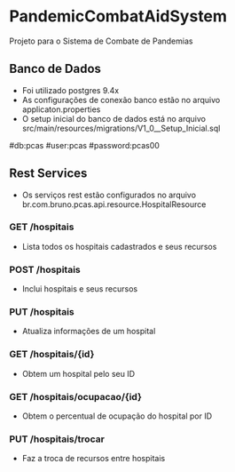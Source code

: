 # PandemicCombatAidSystem
Projeto para o Sistema de Combate de Pandemias

## Banco de Dados 

- Foi utilizado postgres 9.4x
- As configurações de conexão banco estão no arquivo applicaton.properties
- O setup inicial do banco de dados está no arquivo src/main/resources/migrations/V1_0__Setup_Inicial.sql

#db:pcas 
#user:pcas 
#password:pcas00

## Rest Services 

- Os serviços rest estão configurados no arquivo br.com.bruno.pcas.api.resource.HospitalResource


### GET /hospitais

- Lista todos os hospitais cadastrados e seus recursos

### POST /hospitais

- Inclui hospitais e seus recursos

### PUT /hospitais

- Atualiza informações de um hospital

### GET /hospitais/{id}

- Obtem um hospital pelo seu ID

### GET /hospitais/ocupacao/{id}

- Obtem o percentual de ocupação do hospital por ID

### PUT /hospitais/trocar 

- Faz a troca de recursos entre hospitais